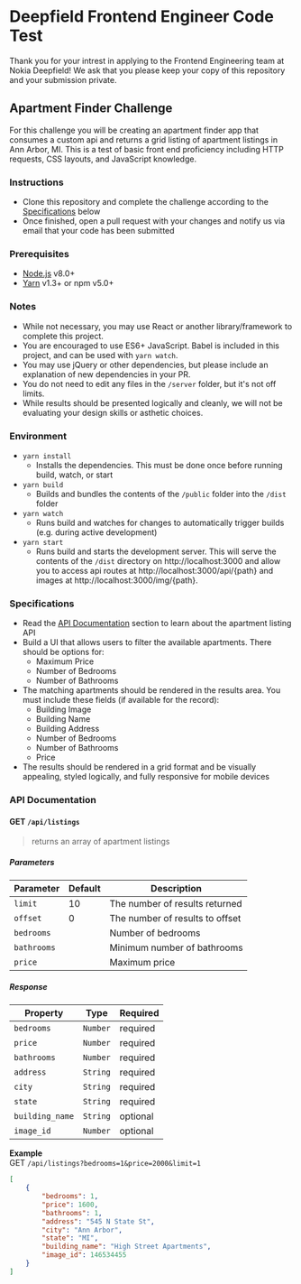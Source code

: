 # Deepfield Frontend Engineer Code Test

Thank you for your intrest in applying to the Frontend Engineering team at Nokia Deepfield! We ask that you please keep your copy of this repository and your submission private.

## Apartment Finder Challenge

For this challenge you will be creating an apartment finder app that consumes a custom api and returns a grid listing of apartment listings in Ann Arbor, MI. This is a test of basic front end proficiency including HTTP requests, CSS layouts, and JavaScript knowledge.

### Instructions
- Clone this repository and complete the challenge according to the [Specifications](#specifications) below
- Once finished, open a pull request with your changes and notify us via email that your code has been submitted

### Prerequisites
- [Node.js](https://nodejs.org/en/) v8.0+
- [Yarn](https://yarnpkg.com/en/docs/install) v1.3+ or npm v5.0+

### Notes
- While not necessary, you may use React or another library/framework to complete this project.
- You are encouraged to use ES6+ JavaScript. Babel is included in this project, and can be used with `yarn watch`.
- You may use jQuery or other dependencies, but please include an explanation of new dependencies in your PR.
- You do not need to edit any files in the `/server` folder, but it's not off limits.
- While results should be presented logically and cleanly, we will not be evaluating your design skills or asthetic choices.

### Environment
- `yarn install`
    - Installs the dependencies.  This must be done once before running build, watch, or start
- `yarn build`
    - Builds and bundles the contents of the `/public` folder into the `/dist` folder
- `yarn watch`
    - Runs build and watches for changes to automatically trigger builds (e.g. during active development)
- `yarn start`
    - Runs build and starts the development server. This will serve the contents of the `/dist` directory on http://localhost:3000 and allow you to access api routes at http://localhost:3000/api/{path} and images at http://localhost:3000/img/{path}.

### Specifications
- Read the [API Documentation](#api-documentation) section to learn about the apartment listing API
- Build a UI that allows users to filter the available apartments. There should be options for:
    - Maximum Price
    - Number of Bedrooms
    - Number of Bathrooms
- The matching apartments should be rendered in the results area. You must include these fields (if available for the record):
    - Building Image
    - Building Name
    - Building Address
    - Number of Bedrooms
    - Number of Bathrooms
    - Price
- The results should be rendered in a grid format and be visually appealing, styled logically, and fully responsive for mobile devices

### API Documentation
#### GET `/api/listings`
> returns an array of apartment listings

##### Parameters
| Parameter | Default | Description |
|-|-|-|
| `limit` | 10 | The number of results returned  |
| `offset` | 0 | The number of results to offset |
| `bedrooms` | | Number of bedrooms |
| `bathrooms` | | Minimum number of bathrooms |
| `price` | | Maximum price  |

##### Response
| Property | Type | Required |
|-|-|-|
| `bedrooms` | `Number` | required |
| `price` | `Number` | required |
| `bathrooms` | `Number` | required |
| `address` | `String` | required |
| `city` | `String` | required |
| `state` | `String` | required |
| `building_name` | `String` | optional |
| `image_id` | `Number` | optional |

**Example**  
GET `/api/listings?bedrooms=1&price=2000&limit=1`
```json
[
    {
        "bedrooms": 1,
        "price": 1600,
        "bathrooms": 1,
        "address": "545 N State St",
        "city": "Ann Arbor",
        "state": "MI",
        "building_name": "High Street Apartments",
        "image_id": 146534455
    }
]
```
